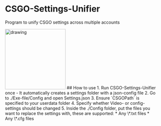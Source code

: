 # CSGO-Settings-Unifier
Program to unify CSGO settings across multiple accounts

<img src="https://i.imgur.com/YFFg1dJ.png" alt="drawing" width="200" heigth="200"/>
## How to use
1. Run CSGO-Settings-Unifier once - It automatically creates a settings folder with a json-config file
2. Go to ./Exe-file/Config and open Settings.json
3. Ensure `CSGOPath` is specified to your userdata folder
4. Specify whether Video- or config-settings should be changed
5. Inside the ./Config folder, put the files you want to replace the settings with, these are supported:	
	* Any \*.txt files
	* Any \*.cfg files
	
